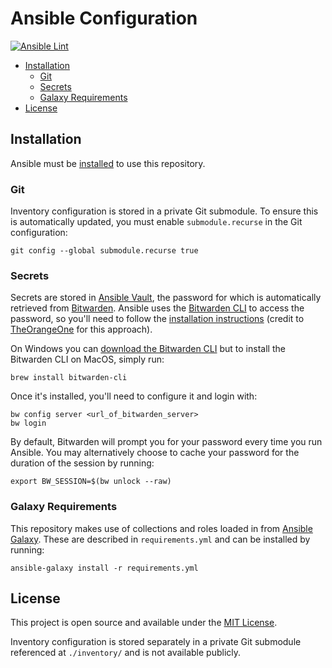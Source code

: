 # Ansible Configuration

[![Ansible Lint](https://github.com/mattdiana/ansible/actions/workflows/ansible-lint.yml/badge.svg)](https://github.com/mattdiana/ansible/actions/workflows/ansible-lint.yml)

- [Installation](#installation)
  * [Git](#git)
  * [Secrets](#secrets)
  * [Galaxy Requirements](#galaxy-requirements)
- [License](#license)

## Installation

Ansible must be [installed](https://docs.ansible.com/ansible/latest/installation_guide/intro_installation.html) to use this repository.

### Git

Inventory configuration is stored in a private Git submodule. To ensure this is automatically updated, you must enable `submodule.recurse` in the Git configuration:

```
git config --global submodule.recurse true
```

### Secrets

Secrets are stored in [Ansible Vault](https://docs.ansible.com/ansible/latest/cli/ansible-vault.html), the password for which is automatically retrieved from [Bitwarden](https://bitwarden.com/). Ansible uses the [Bitwarden CLI](https://bitwarden.com/help/article/cli/) to access the password, so you'll need to follow the [installation instructions](https://bitwarden.com/help/article/cli/#download-and-install) (credit to [TheOrangeOne](https://theorangeone.net/posts/ansible-vault-bitwarden/) for this approach).

On Windows you can [download the Bitwarden CLI](https://bitwarden.com/help/article/cli/#download-and-install)  but to install the Bitwarden CLI on MacOS, simply run:

```
brew install bitwarden-cli
```

Once it's installed, you'll need to configure it and login with:

```
bw config server <url_of_bitwarden_server>
bw login
```

By default, Bitwarden will prompt you for your password every time you run Ansible. You may alternatively choose to cache your password for the duration of the session by running:

```
export BW_SESSION=$(bw unlock --raw)
```

### Galaxy Requirements

This repository makes use of collections and roles loaded in from [Ansible Galaxy](https://galaxy.ansible.com/). These are described in `requirements.yml` and can be installed by running:

```
ansible-galaxy install -r requirements.yml
```

## License

This project is open source and available under the [MIT License](LICENSE).

Inventory configuration is stored separately in a private Git submodule referenced at `./inventory/` and is not available publicly.
